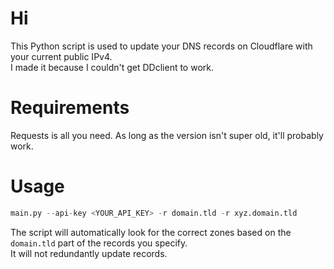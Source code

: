 # Hi

This Python script is used to update your DNS records on Cloudflare with your current public IPv4.  
I made it because I couldn't get DDclient to work.

# Requirements
Requests is all you need. As long as the version isn't super old, it'll probably work.

# Usage

```python
main.py --api-key <YOUR_API_KEY> -r domain.tld -r xyz.domain.tld
```

The script will automatically look for the correct zones based on the ``domain.tld`` part of the records you specify.  
It will not redundantly update records.  